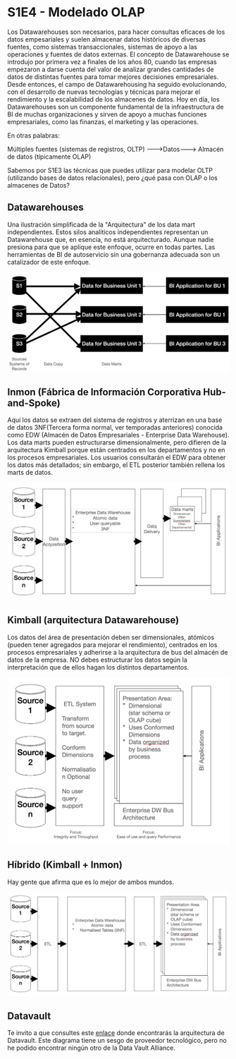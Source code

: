 # S1E4 - Modelado OLAP

Los Datawarehouses son necesarios, para hacer consultas eficaces de los datos empesariales y suelen almacenar datos históricos de diversas fuentes, como sistemas transaccionales, sistemas de apoyo a las operaciones y fuentes de datos externas. El concepto de Datawarehouse se introdujo por primera vez a finales de los años 80, cuando las empresas empezaron a darse cuenta del valor de analizar grandes cantidades de datos de distintas fuentes para tomar mejores decisiones empresariales. Desde entonces, el campo de Datawarehousing ha seguido evolucionando, con el desarrollo de nuevas tecnologías y técnicas para mejorar el rendimiento y la escalabilidad de los almacenes de datos. Hoy en día, los Datawarehouses son un componente fundamental de la infraestructura de BI de muchas organizaciones y sirven de apoyo a muchas funciones empresariales, como las finanzas, el marketing y las operaciones.

En otras palabras:

Múltiples fuentes (sistemas de registros, OLTP) --->Datos---> Almacén de datos (típicamente OLAP)

Sabemos por S1E3 las técnicas que puedes utilizar para modelar OLTP (utilizando bases de datos relacionales), pero ¿qué pasa con OLAP o los almacenes de Datos? 

## Datawarehouses 
Una ilustración simplificada de la "Arquitectura" de los data mart independientes. Estos silos analíticos independientes representan un Datawarehouse que, en esencia, no está arquitecturado. Aunque nadie presiona para que se aplique este enfoque, ocurre en todas partes. Las herramientas de BI de autoservicio sin una gobernanza adecuada son un catalizador de este enfoque. 

![DataMarts](images/datamarts.png)

## Inmon (Fábrica de Información Corporativa Hub-and-Spoke)
Aquí los datos se extraen del sistema de registros y aterrizan en una base de datos 3NF(Tercera forma normal, ver temporadas anteriores) conocida como EDW (Almacén de Datos Empresariales - Enterprise Data Warehouse). Los data marts pueden estructurarse dimensionalmente, pero difieren de la arquitectura Kimball porque están centrados en los departamentos y no en los procesos empresariales. Los usuarios consultarán el EDW para obtener los datos más detallados; sin embargo, el ETL posterior también rellena los marts de datos.

![Inmon](images/Inmon.png)

## Kimball (arquitectura Datawarehouse)
Los datos del área de presentación deben ser dimensionales, atómicos (pueden tener agregados para mejorar el rendimiento), centrados en los procesos empresariales y adherirse a la arquitectura de bus del almacén de datos de la empresa. NO debes estructurar los datos según la interpretación que de ellos hagan los distintos departamentos.

![Kimball](images/Kimball.png)

## Híbrido (Kimball + Inmon)
Hay gente que afirma que es lo mejor de ambos mundos. 

![Híbrido](images/Hybrid.png)

## Datavault

Te invito a que consultes este [enlace](https://datavaultalliance.com/news/building-a-real-time-data-vault-in-snowflake/) donde encontrarás la arquitectura de Datavault. Este diagrama tiene un sesgo de proveedor tecnológico, pero no he podido encontrar ningún otro de la Data Vault Alliance.
